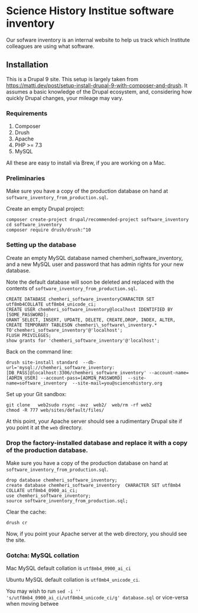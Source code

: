 # Science History Institue software inventory

Our sofware inventory is an internal website to help us track which Institute colleagues are using what software.

## Installation

This is a Drupal 9 site. This setup is largely taken from  https://matti.dev/post/setup-install-drupal-9-with-composer-and-drush. It assumes a basic knowledge of the Drupal ecosystem, and, considering how quickly Drupal changes, your mileage may vary.

### Requirements

1. Composer
2. Drush
3. Apache
4. PHP >= 7.3
5. MySQL

All these are easy to install via Brew, if you are working on a Mac.

### Preliminaries

Make sure you have a copy of the production database on hand at `software_inventory_from_production.sql`.

Create an empty Drupal project:
```
composer create-project drupal/recommended-project software_inventory
cd software_inventory
composer require drush/drush:^10
```

### Setting up the database

Create an empty MySQL database named chemheri_software_inventory, and a new MySQL user and password that has admin rights for your new database.

Note the default database will soon be deleted and replaced with the contents of `software_inventory_from_production.sql`.

```
CREATE DATABASE chemheri_software_inventoryCHARACTER SET utf8mb4COLLATE utf8mb4_unicode_ci;
CREATE USER chemheri_software_inventory@localhost IDENTIFIED BY [SOME_PASSWORD];
GRANT SELECT, INSERT, UPDATE, DELETE, CREATE,DROP, INDEX, ALTER, CREATE TEMPORARY TABLESON chemheri\_software\_inventory.* TO'chemheri_software_inventory'@'localhost';
FLUSH PRIVILEGES;
show grants for 'chemheri_software_inventory'@'localhost';
```

Back on the command line:

```
drush site-install standard  --db-url='mysql://chemheri_software_inventory:[DB_PASS]@localhost:3306/chemheri_software_inventory' --account-name=[ADMIN_USER] --account-pass=[ADMIN_PASSWORD]  --site-name=software_inventory  --site-mail=you@sciencehistory.org
```

Set up your Git sandbox:

```
git clone   web2sudo rsync -avz  web2/  web/rm -rf web2
chmod -R 777 web/sites/default/files/
```

At this point, your Apache server should see a rudimentary Drupal site if you point it at the `web` directory.

### Drop the factory-installed database and replace it with a copy of the production database.

Make sure you have a copy of the production database on hand at `software_inventory_from_production.sql`.

```
drop database chemheri_software_inventory;
create database chemheri_software_inventory  CHARACTER SET utf8mb4 COLLATE utf8mb4_0900_ai_ci;
use chemheri_software_inventory;
source software_inventory_from_production.sql;
```

Clear the cache:

```
drush cr
```
Now, if you point your Apache server at the web directory, you should see the site.

### Gotcha: MySQL collation

Mac MySQL default collation is `utf8mb4_0900_ai_ci`

Ubuntu MySQL default collation is `utf8mb4_unicode_ci`.

You may wish to run `sed -i ''  's/utf8mb4_0900_ai_ci/utf8mb4_unicode_ci/g' database.sql` or vice-versa when moving betwee
